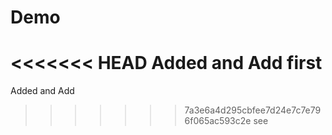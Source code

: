 # Demo

<<<<<<< HEAD
Added and Add first
=======
Added and Add
>>>>>>> 7a3e6a4d295cbfee7d24e7c7e796f065ac593c2e
see
